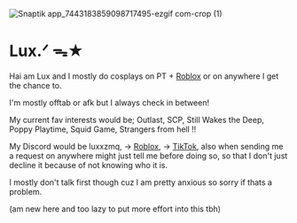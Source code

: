
 ![Snaptik app_7443183859098717495-ezgif com-crop (1)](https://github.com/user-attachments/assets/ffb89d55-9c9e-4278-b5b2-ff6f181546cf)                                                   

 # Lux.ᐟ ᯓ★ 

Hai am Lux and I mostly do cosplays on PT + [Roblox](https://www.roblox.com/users/1877066579/profile) or on anywhere I get the chance to.

I'm mostly offtab or afk but I always check in between!

My current fav interests would be; Outlast, SCP, Still Wakes the Deep, Poppy Playtime, Squid Game, Strangers from hell !!

My Discord would be luxxzmq, -> [Roblox](https://www.roblox.com/users/1877066579/profile), -> [TikTok](https://www.tiktok.com/@luxxzmq), also when sending me a request on anywhere might just tell me before doing so, so that I don't just decline it because of not knowing who it is. 

I mostly don't talk first though cuz I am pretty anxious so sorry if thats a problem.



(am new here and too lazy to put more effort into this tbh)
